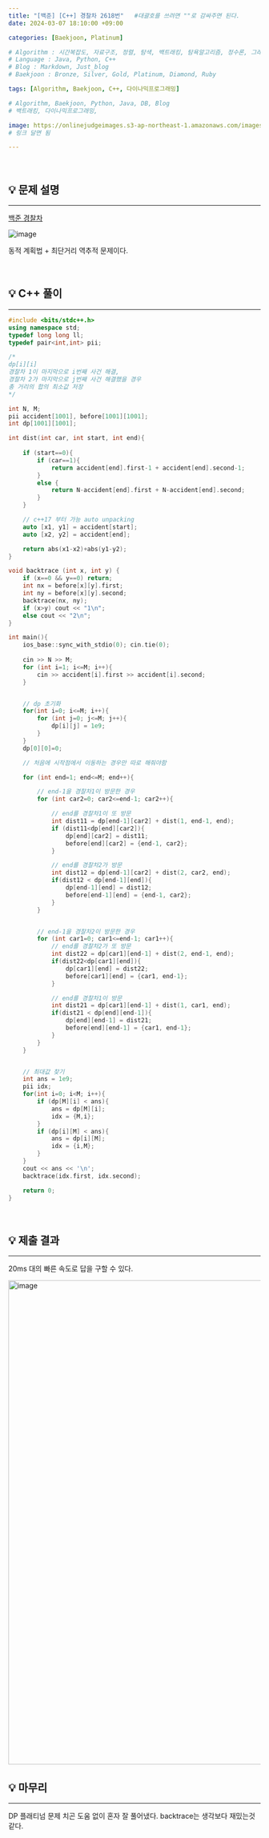 ```yaml
---
title: "[백준] [C++] 경찰차 2618번"	#대괄호를 쓰려면 ""로 감싸주면 된다.
date: 2024-03-07 18:10:00 +09:00

categories: [Baekjoon, Platinum]

# Algorithm : 시간복잡도, 자료구조, 정렬, 탐색, 백트래킹, 탐욕알고리즘, 정수론, 그래프, 트리, 조합, 다이나믹프로그래밍
# Language : Java, Python, C++
# Blog : Markdown, Just_blog
# Baekjoon : Bronze, Silver, Gold, Platinum, Diamond, Ruby

tags: [Algorithm, Baekjoon, C++, 다이나믹프로그래밍]

# Algorithm, Baekjoon, Python, Java, DB, Blog
# 백트래킹, 다이나믹프로그래밍, 

image: https://onlinejudgeimages.s3-ap-northeast-1.amazonaws.com/images/boj-og.png
# 링크 달면 됨

---
```


<br/>

## 💡 문제 설명

---

[백준 경찰차](https://www.acmicpc.net/problem/2618)

![image](https://github.com/hoonably/hoonably.github.io/assets/77783081/bbc1141f-bc4f-4e87-9acc-c0e57804faf9)

동적 계획법 + 최단거리 역추적 문제이다.

<br/>



## 💡 C++ 풀이

---

```c++
#include <bits/stdc++.h>
using namespace std;
typedef long long ll;
typedef pair<int,int> pii;

/*
dp[i][i] 
경찰차 1이 마지막으로 i번째 사건 해결,
경찰차 2가 마지막으로 j번째 사건 해결했을 경우
총 거리의 합의 최소값 저장
*/

int N, M;
pii accident[1001], before[1001][1001];
int dp[1001][1001];

int dist(int car, int start, int end){
    
    if (start==0){
        if (car==1){
            return accident[end].first-1 + accident[end].second-1;
        }
        else {
            return N-accident[end].first + N-accident[end].second;
        }
    }

    // c++17 부터 가능 auto unpacking
    auto [x1, y1] = accident[start];
    auto [x2, y2] = accident[end];

    return abs(x1-x2)+abs(y1-y2);
}

void backtrace (int x, int y) {
	if (x==0 && y==0) return;
	int nx = before[x][y].first;
    int ny = before[x][y].second;
    backtrace(nx, ny);
	if (x>y) cout << "1\n";
    else cout << "2\n";
}

int main(){
    ios_base::sync_with_stdio(0); cin.tie(0);
    
    cin >> N >> M;
    for (int i=1; i<=M; i++){
        cin >> accident[i].first >> accident[i].second;
    }


    // dp 초기화
    for(int i=0; i<=M; i++){
        for (int j=0; j<=M; j++){
            dp[i][j] = 1e9;
        }
    }
    dp[0][0]=0;

    // 처음에 시작점에서 이동하는 경우만 따로 해줘야함

    for (int end=1; end<=M; end++){

        // end-1을 경찰차1이 방문한 경우
        for (int car2=0; car2<=end-1; car2++){

            // end를 경찰차1이 또 방문
            int dist11 = dp[end-1][car2] + dist(1, end-1, end);
            if (dist11<dp[end][car2]){
                dp[end][car2] = dist11;
                before[end][car2] = {end-1, car2};
            }

            // end를 경찰차2가 방문
            int dist12 = dp[end-1][car2] + dist(2, car2, end);
            if(dist12 < dp[end-1][end]){
                dp[end-1][end] = dist12;
                before[end-1][end] = {end-1, car2};
            }
        }


        // end-1을 경찰차2이 방문한 경우
        for (int car1=0; car1<=end-1; car1++){
            // end를 경찰차2가 또 방문
            int dist22 = dp[car1][end-1] + dist(2, end-1, end);
            if(dist22<dp[car1][end]){
                dp[car1][end] = dist22;
                before[car1][end] = {car1, end-1};
            }

            // end를 경찰차1이 방문
            int dist21 = dp[car1][end-1] + dist(1, car1, end);
            if(dist21 < dp[end][end-1]){
                dp[end][end-1] = dist21;
                before[end][end-1] = {car1, end-1};
            }
        }
    }


    // 최대값 찾기
    int ans = 1e9;
    pii idx;
    for(int i=0; i<M; i++){
        if (dp[M][i] < ans){
            ans = dp[M][i];
            idx = {M,i};
        }
        if (dp[i][M] < ans){
            ans = dp[i][M];
            idx = {i,M};
        }
    }
    cout << ans << '\n';
    backtrace(idx.first, idx.second);

    return 0;
}
```

<br/>



## 💡 제출 결과 

---

20ms 대의 빠른 속도로 답을 구할 수 있다.

<img width="967" alt="image" src="https://github.com/hoonably/hoonably.github.io/assets/77783081/e32566d8-eb16-44fe-a6b5-3adbc464adfd">

<br/>



## 💡 마무리 

---

DP 플래티넘 문제 치곤 도움 없이 혼자 잘 풀어냈다. backtrace는 생각보다 재밌는것 같다.



<br/>

